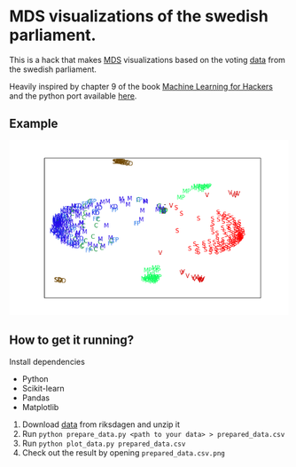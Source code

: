 MDS visualizations of the swedish parliament.
=============================
This is a hack that makes [MDS](http://en.wikipedia.org/wiki/Multidimensional_scaling) visualizations based on the voting [data](http://data.riksdagen.se/Data/Voteringar/) from the swedish parliament.

Heavily inspired by chapter 9 of the book [Machine Learning for Hackers](http://shop.oreilly.com/product/0636920018483.do) and the python port available [here](http://nbviewer.ipython.org/urls/raw.github.com/carljv/Will_it_Python/master/MLFH/ch9/ch9.ipynb).

Example
------
![Voteringar 2011-2012](votering-201112.csv_prepared.png)

How to get it running?
----------------------
Install dependencies
* Python
* Scikit-learn
* Pandas
* Matplotlib

1. Download [data](http://data.riksdagen.se/Data/Voteringar/) from riksdagen and unzip it
2. Run `python prepare_data.py <path to your data> > prepared_data.csv`
3. Run `python plot_data.py prepared_data.csv`
4. Check out the result by opening `prepared_data.csv.png`
 
